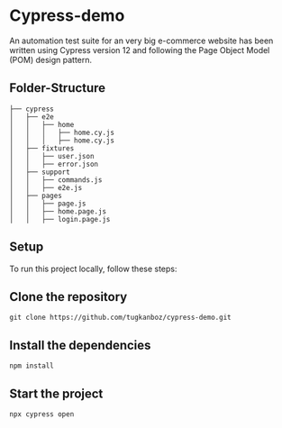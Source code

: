 # Cypress-demo
An automation test suite for an very big e-commerce website has been written using Cypress version 12 and following the Page Object Model (POM) design pattern.

## Folder-Structure

```
├── cypress
│   ├── e2e
│   │   ├── home
│   │   │   ├── home.cy.js
│   │   │   ├── home.cy.js
│   ├── fixtures
│   │   ├── user.json
│   │   ├── error.json
│   ├── support
│   │   ├── commands.js
│   │   ├── e2e.js
│   ├── pages
│   │   ├── page.js
│   │   ├── home.page.js
│   │   ├── login.page.js
```

## Setup
To run this project locally, follow these steps:

## Clone the repository
```
git clone https://github.com/tugkanboz/cypress-demo.git
```

## Install the dependencies
```
npm install
```

## Start the project
```
npx cypress open 
```
